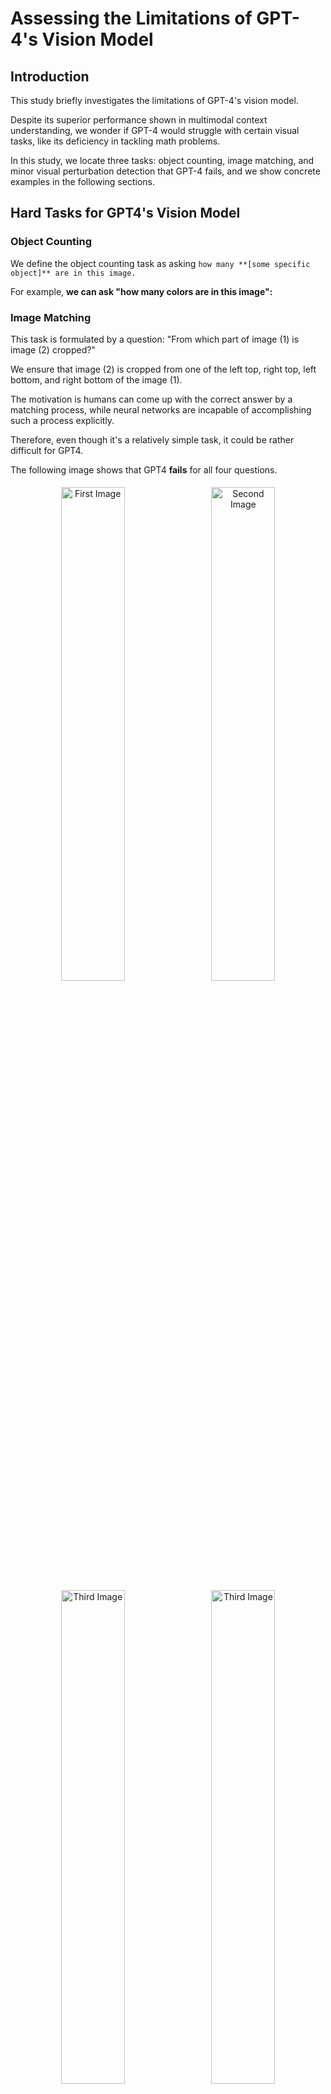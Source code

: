 # Assessing the Limitations of GPT-4's Vision Model

## Introduction
This study briefly investigates the limitations of GPT-4's vision model. 

Despite its superior performance shown in multimodal context understanding, we wonder if GPT-4 would struggle with certain visual tasks, like its deficiency in tackling math problems. 

In this study, we locate three tasks: object counting, image matching, and minor visual perturbation detection that GPT-4 fails, and we show concrete examples in the following sections.


## Hard Tasks for GPT4's Vision Model
### Object Counting
We define the object counting task as asking `how many **[some specific object]** are in this image.` 

For example, **we can ask "how many colors are in this image":**


### Image Matching
This task is formulated by a question: "From which part of image (1) is image (2) cropped?"

We ensure that image (2) is cropped from one of the left top, right top, left bottom, and right bottom of the image (1).

The motivation is humans can come up with the correct answer by a matching process, while neural networks are incapable of accomplishing such a process explicitly.

Therefore, even though it's a relatively simple task, it could be rather difficult for GPT4.

The following image shows that GPT4 **fails** for all four questions.

<div align="center">
    <img src="https://github.com/ywugwu/ywugwu.github.io/blob/main/_posts/imgs/match1.png?raw=True" width="45%" alt="First Image" style="display: inline-block; margin: 5px;">
    <img src="https://github.com/ywugwu/ywugwu.github.io/blob/main/_posts/imgs/match2.png?raw=True" width="45%" alt="Second Image" style="display: inline-block; margin: 5px;">
    <img src="https://github.com/ywugwu/ywugwu.github.io/blob/main/_posts/imgs/match3.png?raw=True" width="45%" alt="Third Image" style="display: inline-block; margin: 5px;">
    <img src="https://github.com/ywugwu/ywugwu.github.io/blob/main/_posts/imgs/match4.png?raw=True" width="45%" alt="Third Image" style="display: inline-block; margin: 5px;">
    <br>
<!--     <em>Caption goes here</em> -->
</div>


### Perturbation Detection
This task is formulated by asking, "Are the two images identical? Do not use code analyzer."

By disabling GPT's code analyzer, we can see that GPT4's vision model can't distinguish minor difference between images.

<div align="center">
    <img src="https://github.com/ywugwu/ywugwu.github.io/assets/128890731/a28225cd-a78b-48ca-a510-ce6bb872f6db" width="45%">
    <br>
    <em>Image (1) and Image (2) are identical while GPT4 returns "not identical"</em>
</div>




## Findings (Limitations Identified)


## References

- OpenAI et al. (2023). *GPT-4 Technical Report*. arXiv:2303.08774 [cs.CL]. Available at: [https://arxiv.org/abs/2303.08774](https://arxiv.org/abs/2303.08774)
